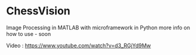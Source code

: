 # ChessVision
Image Processing in MATLAB with microframework in Python
more info on how to use - soon

Video : https://www.youtube.com/watch?v=d3_RGjYd9Mw
